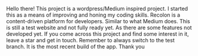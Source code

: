 Hello there! This project is a wordpress/Medium inspired project.
I started this as a means of improving and honing my coding skills. Recolon is a content-driven platform for developers. Similar to what Medium does.
This is still a test website and not fully ready yet. As there are some features not developed yet. If you come across this project and find some interest in it, leave a star and get in touch. Remember to always switch to the test branch. It is the most recent build of the app. Thank you
